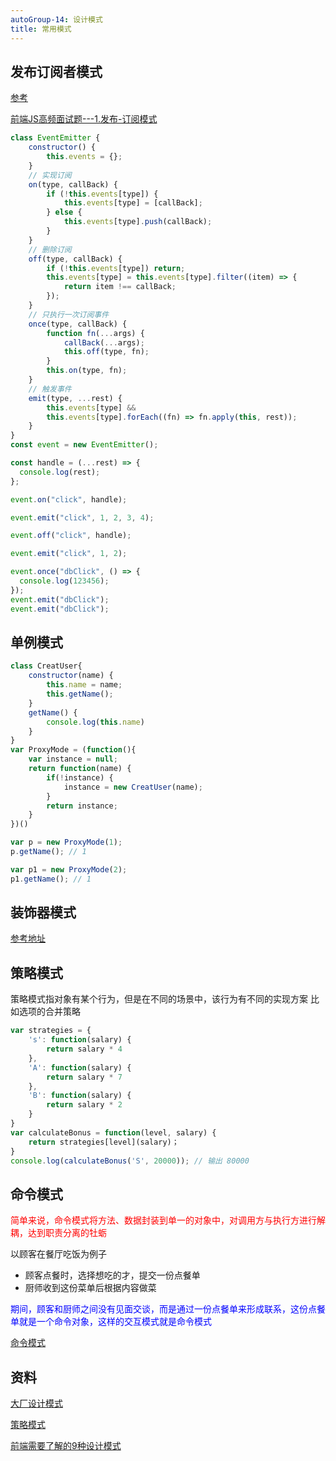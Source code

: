 ```yaml
---
autoGroup-14: 设计模式
title: 常用模式
---
```


## 发布订阅者模式
[参考](/front-end/interview/dachang2.html#简单)

[前端JS高频面试题---1.发布-订阅模式](https://segmentfault.com/a/1190000039732840)
```js
class EventEmitter {
    constructor() {
        this.events = {};
    }
    // 实现订阅
    on(type, callBack) {
        if (!this.events[type]) {
            this.events[type] = [callBack];
        } else {
            this.events[type].push(callBack);
        }
    }
    // 删除订阅
    off(type, callBack) {
        if (!this.events[type]) return;
        this.events[type] = this.events[type].filter((item) => {
            return item !== callBack;
        });
    }
    // 只执行一次订阅事件
    once(type, callBack) {
        function fn(...args) {
            callBack(...args);
            this.off(type, fn);
        }
        this.on(type, fn);
    }
    // 触发事件
    emit(type, ...rest) {
        this.events[type] &&
        this.events[type].forEach((fn) => fn.apply(this, rest));
    }
}
const event = new EventEmitter();

const handle = (...rest) => {
  console.log(rest);
};

event.on("click", handle);

event.emit("click", 1, 2, 3, 4);

event.off("click", handle);

event.emit("click", 1, 2);

event.once("dbClick", () => {
  console.log(123456);
});
event.emit("dbClick");
event.emit("dbClick");
```

## 单例模式
```js
class CreatUser{
	constructor(name) {
        this.name = name;
        this.getName();
    }
    getName() {
    	console.log(this.name)
    }
}
var ProxyMode = (function(){
	var instance = null;
    return function(name) {
    	if(!instance) {
        	instance = new CreatUser(name);
        }
        return instance;
    }
})()

var p = new ProxyMode(1);
p.getName(); // 1

var p1 = new ProxyMode(2);
p1.getName(); // 1

```

## 装饰器模式

[参考地址](/front-end/JavaScript/ts-anotation.html)

## 策略模式
策略模式指对象有某个行为，但是在不同的场景中，该行为有不同的实现方案 比如选项的合并策略
```js
var strategies = {
    's': function(salary) {
        return salary * 4
    },
    'A': function(salary) {
        return salary * 7
    },
    'B': function(salary) {
        return salary * 2
    }
}
var calculateBonus = function(level, salary) {
    return strategies[level](salary)；
}
console.log(calculateBonus('S', 20000)); // 输出 80000
```
## 命令模式
<span style="color: red">简单来说，命令模式将方法、数据封装到单一的对象中，对调用方与执行方进行解耦，达到职责分离的牡蛎</span>

以顾客在餐厅吃饭为例子

- 顾客点餐时，选择想吃的才，提交一份点餐单
- 厨师收到这份菜单后根据内容做菜

<span style="color: blue">期间，顾客和厨师之间没有见面交谈，而是通过一份点餐单来形成联系，这份点餐单就是一个命令对象，这样的交互模式就是命令模式</span>



[命令模式](/front-end/JavaScript/a-edit-revocation-revert.html#功能分析)

## 资料
[大厂设计模式](/front-end/interview/dachanng3.html#js的四种设计模式)

[策略模式](https://www.cnblogs.com/yuzhongyu/p/14203862.html)

[前端需要了解的9种设计模式](https://zhuanlan.zhihu.com/p/133263261)